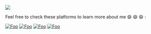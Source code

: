 ![](https://res.cloudinary.com/dcypkejjm/image/upload/v1595467342/GitHub_pghcgl.png?raw=true)

Feel free to check these platforms to learn more about me 😄 😄 😄 :

[![Foo](https://res.cloudinary.com/dcypkejjm/image/upload/v1596785302/portfolio_ogzexc.svg)](https://shahedsabab.github.io/shahed_portfolio)
[![Foo](https://res.cloudinary.com/dcypkejjm/image/upload/v1596785302/linkedin_filaqs.svg)](https://www.linkedin.com/in/shahed-anzarus-sabab)
[![Foo](https://res.cloudinary.com/dcypkejjm/image/upload/v1596785302/tableau_i3gsyi.svg)](https://public.tableau.com/profile/shahed.anzarus.sabab#)
[![Foo](https://res.cloudinary.com/dcypkejjm/image/upload/v1596785302/scholar_kaqxjb.svg)](https://scholar.google.ca/citations?user=DHauCgQAAAAJ&hl=en&oi=ao)


<!--
[<img align="left" alt="codeSTACKr.com" width="22px" src="https://res.cloudinary.com/dcypkejjm/image/upload/v1596783189/linkedin_oifsdw.svg" />]
Portfolio : https://shahedsabab.github.io/shahed_portfolio

[<img align="left" alt="codeSTACKr.com" width="22px" src="https://cdn.jsdelivr.net/npm/simple-icons@v3/icons/linkedin.svg" />][linkedin]
LinkedIn  : https://www.linkedin.com/in/shahed-anzarus-sabab

[<img align="left" alt="codeSTACKr.com" width="22px" src="https://res.cloudinary.com/dcypkejjm/image/upload/v1596531757/tableau_tlqbdz.svg" />][tableau]
Tableau   : https://public.tableau.com/profile/shahed.anzarus.sabab#

[<img align="left" alt="codeSTACKr.com" width="22px" src="https://res.cloudinary.com/dcypkejjm/image/upload/v1596531700/scholar_rxhugi.svg" />][scholar]
Scholar   : https://scholar.google.ca/citations?user=DHauCgQAAAAJ&hl=en&oi=ao



**ShahedSabab/ShahedSabab** is a ✨ _special_ ✨ repository because its `README.md` (this file) appears on your GitHub profile.

Here are some ideas to get you started:

- 🔭 I’m currently working on ...
- 🌱 I’m currently learning ...
- 👯 I’m looking to collaborate on ...
- 🤔 I’m looking for help with ...
- 💬 Ask me about ...
- 📫 How to reach me: ...
- 😄 Pronouns: ...
- ⚡ Fun fact: ...
-->
[portfolio]: https://shahedsabab.github.io/shahed_portfolio
[linkedin]: https://www.linkedin.com/in/shahed-anzarus-sabab
[tableau]: https://public.tableau.com/profile/shahed.anzarus.sabab#
[scholar]: https://scholar.google.ca/citations?user=DHauCgQAAAAJ&hl=en&oi=ao
